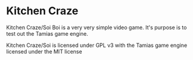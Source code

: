 # Kitchen Craze
Kitchen Craze/Soi Boi is a very very simple video game. It's purpose is to test out the Tamias game engine.

Kitchen Craze/Soi is licensed under GPL v3 with the Tamias game engine licensed under the MIT license

